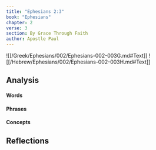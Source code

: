 ```yaml
---
title: "Ephesians 2:3"
book: "Ephesians"
chapter: 2
verse: 3
section: By Grace Through Faith
author: Apostle Paul
---
```

![[/Greek/Ephesians/002/Ephesians-002-003G.md#Text]]
![[/Hebrew/Ephesians/002/Ephesians-002-003H.md#Text]]

## Analysis

#### Words

#### Phrases

#### Concepts

## Reflections
